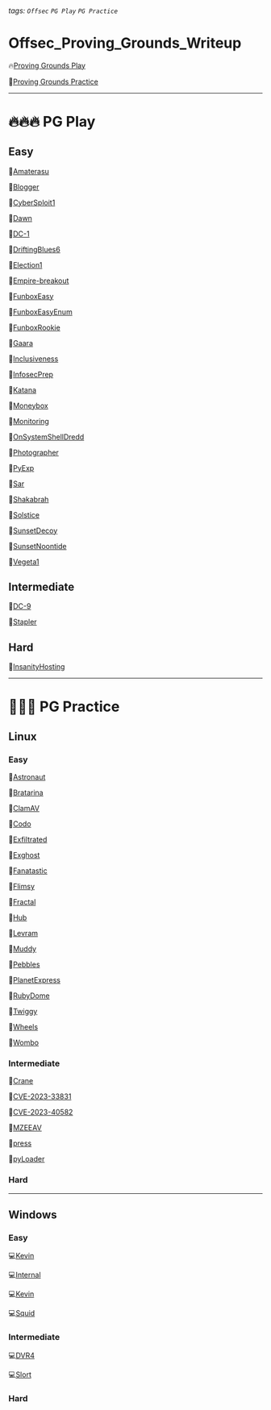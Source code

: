 ###### tags: `Offsec` `PG Play` `PG Practice`

# Offsec_Proving_Grounds_Writeup

:fire:[Proving Grounds Play](https://portal.offsec.com/labs/play)

:muscle:[Proving Grounds Practice](https://portal.offsec.com/labs/practice)

---

# :fire::fire::fire: PG Play

## Easy

:penguin:[Amaterasu](PG_Play/Amaterasu.md)

:penguin:[Blogger](PG_Play/Blogger.md)

:penguin:[CyberSploit1](PG_Play/CyberSploit1.md)

:penguin:[Dawn](PG_Play/Dawn.md)

:penguin:[DC-1](PG_Play/DC-1.md)

:penguin:[DriftingBlues6](PG_Play/DriftingBlues6.md)

:penguin:[Election1](PG_Play/Election1.md)

:penguin:[Empire-breakout](PG_Play/Empire-breakout.md)

:penguin:[FunboxEasy](PG_Play/FunboxEasy.md)

:penguin:[FunboxEasyEnum](PG_Play/FunboxEasyEnum.md)

:penguin:[FunboxRookie](PG_Play/FunboxRookie.md)

:penguin:[Gaara](PG_Play/Gaara.md)

:penguin:[Inclusiveness](PG_Play/Inclusiveness.md)

:penguin:[InfosecPrep](PG_Play/InfosecPrep.md)

:penguin:[Katana](PG_Play/Katana.md)

:penguin:[Moneybox](PG_Play/Moneybox.md)

:penguin:[Monitoring](PG_Play/Monitoring.md)

:penguin:[OnSystemShellDredd](PG_Play/OnSystemShellDredd.md)

:penguin:[Photographer](PG_Play/Photographer.md)

:penguin:[PyExp](PG_Play/PyExp.md)

:penguin:[Sar](PG_Play/Sar.md)

:penguin:[Shakabrah](PG_Play/Shakabrah.md)

:penguin:[Solstice](PG_Play/Solstice.md)

:penguin:[SunsetDecoy](PG_Play/SunsetDecoy.md)

:penguin:[SunsetNoontide](PG_Play/SunsetNoontide.md)

:penguin:[Vegeta1](PG_Play/Vegeta1.md)

## Intermediate

:penguin:[DC-9](PG_Play/DC-9.md)

:penguin:[Stapler](PG_Play/Stapler.md)

## Hard

:penguin:[InsanityHosting](PG_Play/InsanityHosting.md)

---

# :muscle::muscle::muscle: PG Practice

## Linux

### Easy

:penguin:[Astronaut](PG_Practice/Linux/Astronaut.md)

:penguin:[Bratarina](PG_Practice/Linux/Bratarina.md)

:penguin:[ClamAV](PG_Practice/Linux/ClamAV.md)

:penguin:[Codo](PG_Practice/Linux/Codo.md)

:penguin:[Exfiltrated](PG_Practice/Linux/Exfiltrated.md)

:penguin:[Exghost](PG_Practice/Linux/Exghost.md)

:penguin:[Fanatastic](PG_Practice/Linux/Fanatastic.md)

:penguin:[Flimsy](PG_Practice/Linux/Flimsy.md)

:penguin:[Fractal](PG_Practice/Linux/Fractal.md)

:penguin:[Hub](PG_Practice/Linux/Hub.md)

:penguin:[Levram](PG_Practice/Linux/Levram.md)

:penguin:[Muddy](PG_Practice/Linux/Muddy.md)

:penguin:[Pebbles](PG_Practice/Linux/Pebbles.md)

:penguin:[PlanetExpress](PG_Practice/Linux/PlanetExpress.md)

:penguin:[RubyDome](PG_Practice/Linux/RubyDome.md)

:penguin:[Twiggy](PG_Practice/Linux/Twiggy.md)

:penguin:[Wheels](PG_Practice/Linux/Wheels.md)

:penguin:[Wombo](PG_Practice/Linux/Wombo.md)

### Intermediate

:penguin:[Crane](PG_Practice/Linux/Crane.md)

:penguin:[CVE-2023-33831](PG_Practice/Linux/CVE-2023-33831.md)

:penguin:[CVE-2023-40582](PG_Practice/Linux/CVE-2023-40582.md)

:penguin:[MZEEAV](PG_Practice/Linux/MZEEAV.md)

:penguin:[press](PG_Practice/Linux/press.md)

:penguin:[pyLoader](PG_Practice/Linux/pyLoader.md)

### Hard

---

## Windows

### Easy

:computer:[Kevin](PG_Practice/Windows/Algernon.md)

:computer:[Internal](PG_Practice/Windows/Internal.md)

:computer:[Kevin](PG_Practice/Windows/Kevin.md)

:computer:[Squid](PG_Practice/Windows/Squid.md)

### Intermediate

:computer:[DVR4](PG_Practice/Windows/DVR4.md)

:computer:[Slort](PG_Practice/Windows/Slort.md)

### Hard
